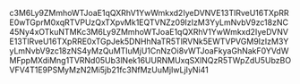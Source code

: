 c3M6Ly9ZMmhoWTJoaE1qQXRhV1YwWmkxd2IyeDVNVE13TlRveU16TXpRRE0wTGprM0xqRTVPUzQxTXpvMk1EQTVNZz09IzIzM3YyLmNvbV9zc18zNC45Ny4xOTkuNTMKc3M6Ly9ZMmhoWTJoaE1qQXRhV1YwWmkxd2IyeDVNVE13TlRveU16TXpRRE0xTGpJek5DNHhNaTR5TlRVNk5EWTVPVGM9IzIzM3YyLmNvbV9zc18zNS4yMzQuMTIuMjU1CnNzOi8vWTJoaFkyaGhNakF0YVdWMFppMXdiMng1TVRNd05Ub3lNek16UURNMUxqSXlNQzR5TWpZdU5UbzBOVFV4T1E9PSMyMzN2Mi5jb21fc3NfMzUuMjIwLjIyNi41
